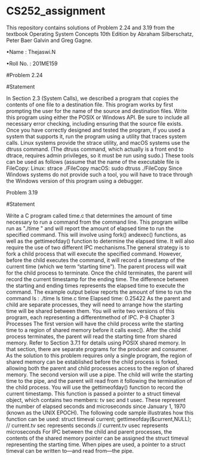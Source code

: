 # CS252_assignment
This repository contains solutions of Problem 2.24 and 3.19 from the textbook Operating System Concepts 10th Edition by Abraham Silberschatz, Peter Baer Galvin and Greg Gagne.

•Name     : Thejaswi.N    

•Roll No. : 201ME159


#Problem 2.24

#Statement

In Section 2.3 (System Calls), we described a program that copies the contents of one file to a destination file. This program works by first prompting the user for the name of the source and destination files. Write this program using either the POSIX or Windows API. Be sure to include all necessary error checking, including ensuring that the source file exists. Once you have correctly designed and tested the program, if you used a system that supports it, run the program using a utility that traces system calls. Linux systems provide the strace utility, and macOS systems use the dtruss command. (The dtruss command, which actually is a front end to dtrace, requires admin privileges, so it must be run using sudo.) These tools can be used as follows (assume that the name of the executable file is FileCopy: Linux: strace ./FileCopy macOS: sudo dtruss ./FileCopy Since Windows systems do not provide such a tool, you will have to trace through the Windows version of this program using a debugger.


Problem 3.19

#Statement

Write a C program called time.c that determines the amount of time necessary to run a command from the command line. This program willbe run as "./time <command>" and will report the amount of elapsed time to run the specified command. This will involve using fork() andexec() functions, as well as the gettimeofday() function to determine the elapsed time. It will also require the use of two different IPC mechanisms.The general strategy is to fork a child process that will execute the specified command. However, before the child executes the command, it will record a timestamp of the current time (which we term “starting time”). The parent process will wait for the child process to terminate. Once the child terminates, the parent will record the current timestamp for the ending time. The difference between the starting and ending times represents the elapsed time to execute the command. The example output below reports the amount of time to run the command ls : ./time ls time.c time Elapsed time: 0.25422 As the parent and child are separate processes, they will need to arrange how the starting time will be shared between them. You will write two versions of this program, each representing a differentmethod of IPC. P-8 Chapter 3 Processes The first version will have the child process write the starting time to a region of shared memory before it calls exec(). After the child process terminates, the parent will read the starting time from shared memory. Refer to Section 3.7.1 for details using POSIX shared memory. In that section, there are separate programs for the producer and consumer. As the solution to this problem requires only a single program, the region of shared memory can be established before the child process is forked, allowing both the parent and child processes access to the region of shared memory. The second version will use a pipe. The child will write the starting time to the pipe, and the parent will read from it following the termination of the child process. You will use the gettimeofday() function to record the current timestamp. This function is passed a pointer to a struct timeval object, which contains two members: tv sec and t usec. These represent the number of elapsed seconds and microseconds since January 1, 1970 (known as the UNIX EPOCH). The following code sample illustrates how this function can be used: struct timeval current; gettimeofday(&current,NULL); // current.tv sec represents seconds // current.tv usec represents microseconds For IPC between the child and parent processes, the contents of the shared memory pointer can be assigned the struct timeval representing the starting time. When pipes are used, a pointer to a struct timeval can be written to—and read from—the pipe.
